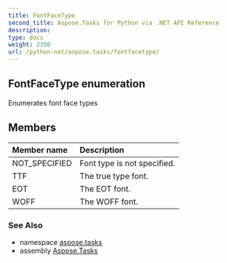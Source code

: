 ```yaml
---
title: FontFaceType
second_title: Aspose.Tasks for Python via .NET API Reference
description: 
type: docs
weight: 2350
url: /python-net/aspose.tasks/fontfacetype/
---
```


## FontFaceType enumeration

Enumerates font face types

## Members
| Member name | Description |
| :- | :- |
|NOT_SPECIFIED|Font type is not specified.|
|TTF|The true type font.|
|EOT|The EOT font.|
|WOFF|The WOFF font.|

### See Also

* namespace [aspose.tasks](/tasks/python-net/aspose.tasks/)
* assembly [Aspose.Tasks](/tasks/python-net/)

